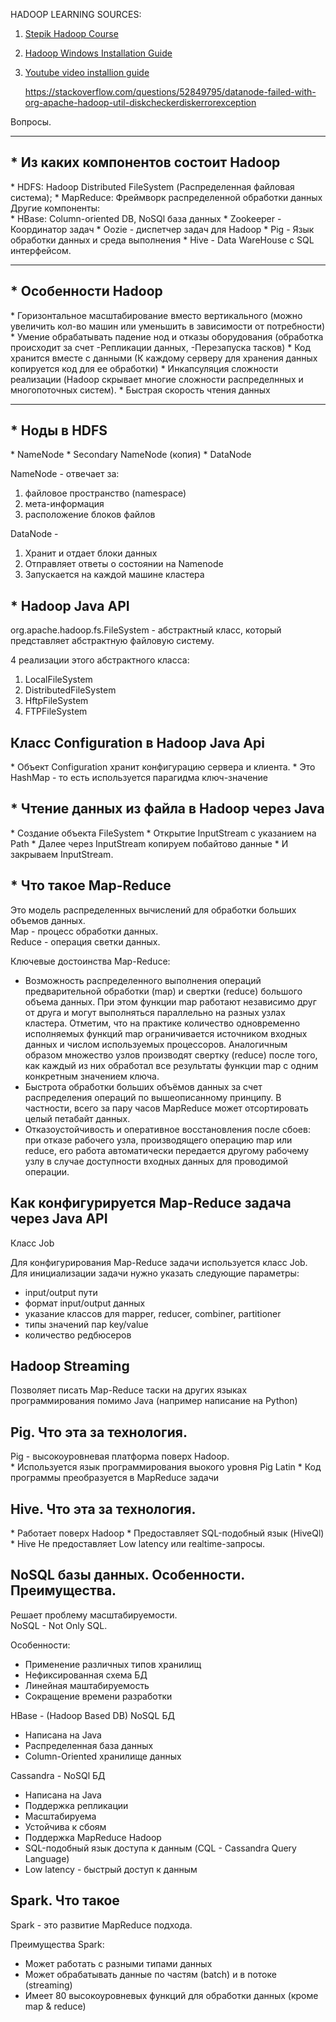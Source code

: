 
HADOOP LEARNING SOURCES:
1) <a href="https://stepik.org/course/150/syllabus">Stepik Hadoop Course</a>
2) <a href="https://www.datasciencecentral.com/profiles/blogs/how-to-install-and-run-hadoop-on-windows-for-beginners">Hadoop Windows Installation Guide</a>
3) <a href="https://www.youtube.com/watch?v=g7Qpnmi0Q-s&t=197s">Youtube video installion guide</a>

   https://stackoverflow.com/questions/52849795/datanode-failed-with-org-apache-hadoop-util-diskcheckerdiskerrorexception

Вопросы. 

---
<h2>* Из каких компонентов состоит Hadoop</h2>
* HDFS: Hadoop Distributed FileSystem (Распределенная файловая система); 
* MapReduce: Фреймворк распределенной обработки данных <br>
  Другие компоненты:<br>
* HBase: Column-oriented DB, NoSQl база данных
* Zookeeper - Координатор задач
* Oozie - диспетчер задач для Hadoop
* Pig - Язык обработки данных и среда выполнения
* Hive - Data WareHouse c SQL интерфейсом. 

---
<h2>* Особенности Hadoop</h2>
* Горизонтальное масштабирование вместо вертикального (можно увеличить кол-во машин или уменьшить в зависимости от потребности)
* Умение обрабатывать падение нод и отказы оборудования (обработка происходит за счет -Репликации данных, -Перезапуска тасков)
* Код хранится вместе с данными (К каждому серверу для хранения данных копируется код для ее обработки)
* Инкапсуляция сложности реализации (Hadoop скрывает многие сложности распределнных и многопоточных систем). 
* Быстрая скорость чтения данных

---
<h2>* Ноды в HDFS</h2>
* NameNode
* Secondary NameNode (копия)
* DataNode

NameNode - отвечает за:<br>
1) файловое пространство (namespace)
2) мета-информация
3) расположение блоков файлов

DataNode - <br>
1) Хранит и отдает блоки данных 
2) Отправляет ответы о состоянии на Namenode 
3) Запускается на каждой машине кластера

<h2>* Hadoop Java API</h2>
org.apache.hadoop.fs.FileSystem - абстрактный класс, который представляет абстрактную файловую систему. 

4 реализации этого абстрактного класса:
1) LocalFileSystem
2) DistributedFileSystem
3) HftpFileSystem
4) FTPFileSystem

<h2>Класс Configuration в Hadoop Java Api</h2>
* Объект Configuration хранит конфигурацию сервера и клиента. 
* Это HashMap - то есть используется парагидма ключ-значение

<h2>* Чтение данных из файла в Hadoop через Java</h2>
* Создание объекта FileSystem
* Открытие InputStream c указанием на Path
* Далее через InputStream копируем побайтово данные 
* И закрываем InputStream.

<h2>* Что такое Map-Reduce</h2>
Это модель распределенных вычислений для обработки больших объемов данных. 
<br>
Map - процесс обработки данных. <br>
Reduce - операция светки данных. 

Ключевые достоинства Map-Reduce: <br>

* Возможность распределенного выполнения операций предварительной обработки (map) и свертки (reduce) большого объема данных. При этом функции map работают независимо друг от друга и могут выполняться параллельно на разных узлах кластера. Отметим, что на практике количество одновременно исполняемых функций map ограничивается источником входных данных и числом используемых процессоров. Аналогичным образом множество узлов производят свертку (reduce) после того, как каждый из них обработал все результаты функции map с одним конкретным значением ключа.
* Быстрота обработки больших объёмов данных за счет распределения операций по вышеописанному принципу. В частности, всего за пару часов MapReduce может отсортировать целый петабайт данных.
* Отказоустойчивость и оперативное восстановления после сбоев: при отказе рабочего узла, производящего операцию map или reduce, его работа автоматически передается другому рабочему узлу в случае доступности входных данных для проводимой операции.


<h2>Как конфигурируется Map-Reduce задача через Java API</h2>
Класс Job

Для конфигурирования Map-Reduce задачи используется класс Job. <br>
Для инициализации задачи нужно указать следующие параметры:
* input/output пути
* формат input/output данных
* указание классов для mapper, reducer, combiner, partitioner
* типы значений пар key/value
* количество редбюсеров

<h2>Hadoop Streaming</h2>
Позволяет писать Map-Reduce таски на других языках программирования помимо Java (например написание на Python)

<h2>Pig. Что эта за технология.</h2>
Pig - высокоуровневая платформа поверх Hadoop. <br>
* Используется язык программирования выокого уровня Pig Latin
* Код программы преобразуется в MapReduce задачи

<h2>Hive. Что эта за технология.</h2>
* Работает поверх Hadoop
* Предоставляет SQL-подобный язык (HiveQl)
* Hive Не предоставляет Low latency или realtime-запросы. 

<h2>NoSQL базы данных. Особенности. Преимущества. </h2>
Решает проблему масштабируемости. <br> 
NoSQL - Not Only SQL. <br>

Особенности:
* Применение различных типов хранилищ
* Нефиксированная схема БД
* Линейная маштабируемость
* Сокращение времени разработки

HBase - (Hadoop Based DB) NoSQL БД
* Написана на Java
* Распределенная база данных 
* Column-Oriented хранилище данных

Cassandra - NoSQl БД
* Написана на Java
* Поддержка репликации
* Масштабируема 
* Устойчива к сбоям
* Поддержка MapReduce Hadoop
* SQL-подобный язык доступа к данным (CQL - Cassandra Query Language)
* Low latency - быстрый доступ к данным


<h2>Spark. Что такое</h2>
Spark - это развитие MapReduce подхода. 

Преимущества Spark:
* Может работать с разными типами данных
* Может обрабатывать данные по частям (batch) и в потоке (streaming)
* Имеет 80 высокоуровневых функций для обработки данных (кроме map & reduce)